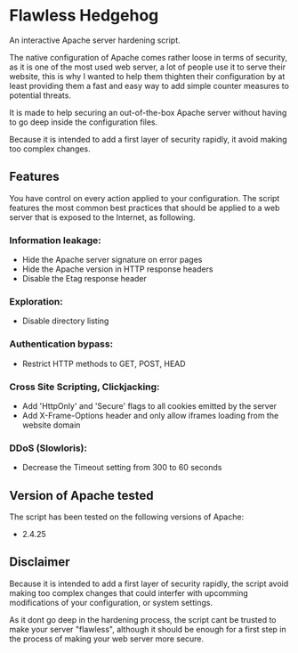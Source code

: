 # Flawless Hedgehog
An interactive Apache server hardening script.

The native configuration of Apache comes rather loose in terms of security, as it is one of the most used web server, a lot of people use it to serve their website, this is why I wanted to help them thighten their configuration by at least providing them a fast and easy way to add simple counter measures to potential threats.

It is made to help securing an out-of-the-box Apache server without having to go deep inside the configuration files.

Because it is intended to add a first layer of security rapidly, it avoid making too complex changes.

## Features
You have control on every action applied to your configuration.
The script features the most common best practices that should be applied to a web server that is exposed to the Internet, as following.

### Information leakage:
- Hide the Apache server signature on error pages
- Hide the Apache version in HTTP response headers
- Disable the Etag response header

### Exploration:
- Disable directory listing

### Authentication bypass:
- Restrict HTTP methods to GET, POST, HEAD

### Cross Site Scripting, Clickjacking:
- Add 'HttpOnly' and 'Secure' flags to all cookies emitted by the server
- Add X-Frame-Options header and only allow iframes loading from the website domain

### DDoS (Slowloris):
- Decrease the Timeout setting from 300 to 60 seconds




## Version of Apache tested
The script has been tested on the following versions of Apache:
- 2.4.25

## Disclaimer
Because it is intended to add a first layer of security rapidly, the script avoid making too complex changes that could interfer with upcomming modifications of your configuration, or system settings.

As it dont go deep in the hardening process, the script cant be trusted to make your server "flawless", although it should be enough for a first step in the process of making your web server more secure.
